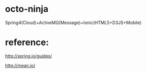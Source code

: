 octo-ninja
==========

Spring4(Cloud)+ActiveMQ(Message)+Ionic(HTML5+D3JS+Mobile)

reference:
==========

http://spring.io/guides/

http://mean.io/
